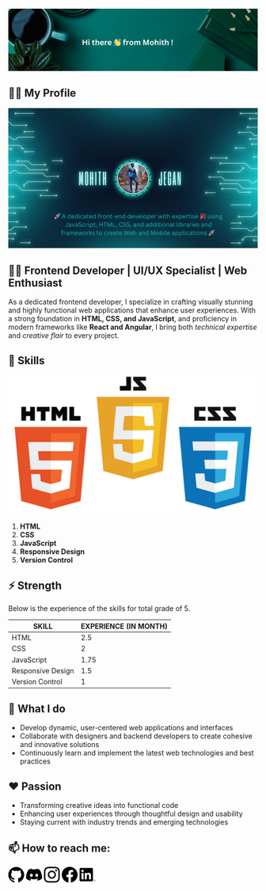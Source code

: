 ![Welcome Message](main.png)

<!--
**MohithJegan/MohithJegan** is a ✨ _special_ ✨ repository because its `README.md` (this file) appears on your GitHub profile.

Here are some ideas to get you started:

- 🔭 I’m currently working on ...
- 🌱 I’m currently learning ...
- 👯 I’m looking to collaborate on ...
- 🤔 I’m looking for help with ...
- 💬 Ask me about ...
- 📫 How to reach me: ...
- 😄 Pronouns: ...
- ⚡ Fun fact: ...
-->

## 🧑‍💼 My Profile

![My Profile](profile.png)

## 👨‍💻 Frontend Developer | UI/UX Specialist | Web Enthusiast

As a dedicated frontend developer, I specialize in crafting visually stunning and highly functional web applications that enhance user experiences. With a strong foundation in **HTML, CSS, and JavaScript**, and proficiency in modern frameworks like **React and Angular**, I bring both _technical expertise_ and _creative flair_ to every project.

## 🏅 Skills

![Skill](skills.jpg)

1. **HTML**
2. **CSS**
3. **JavaScript**
4. **Responsive Design**
5. **Version Control**

## ⚡ Strength

Below is the experience of the skills for total grade of 5.

| SKILL             | EXPERIENCE (IN MONTH) |
| ----------------- | --------------------- |
| HTML              | 2.5                   |
| CSS               | 2                     |
| JavaScript        | 1.75                  |
| Responsive Design | 1.5                   |
| Version Control   | 1                     |

## 💼 What I do

- Develop dynamic, user-centered web applications and interfaces
- Collaborate with designers and backend developers to create cohesive and innovative solutions
- Continuously learn and implement the latest web technologies and best practices

## ❤️ Passion

- Transforming creative ideas into functional code
- Enhancing user experiences through thoughtful design and usability
- Staying current with industry trends and emerging technologies

## 📫 How to reach me:

[![Github](github.png)](https://github.com/MohithJegan)
[![Discord](discord.png)](https://discord.com/channels/@me)
[![Instagram](instagram.png)](https://www.instagram.com/)
[![Facebook](facebook.png)](https://www.facebook.com/)
[![LinkedIn](linkedin.png)](https://ca.linkedin.com/)
